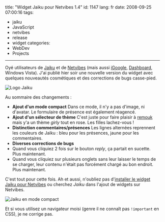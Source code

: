 title: "Widget Jaiku pour Netvibes 1.4"
id: 1147
lang: fr
date: 2008-09-25 07:00:16
tags:
- jaiku
- JavaScript
- netvibes
- release
- widget
categories:
- WebDev
- Projects
---

Oyé utilisateurs de [Jaiku](http://jaiku.com) et de [Netvibes](http://www.netvibes.com) (mais aussi [iGoogle](http://www.igoogle.com), [Dashboard](http://www.apple.com/downloads/dashboard/), Windows Vista). J'ai publié hier soir une nouvelle version du widget avec quelques nouveautés cosmétiques et des corrections de bugs casse-pied.

<!--more-->

![](/images/2008/06/logo-jaiku.png "Logo Jaiku")

Au sommaire des changements :

*   **Ajout d'un mode compact**
Dans ce mode, il n'y a pas d'image, ni d'avatar. Le formulaire de présence est également réagencé.
*   **Ajout d'un sélecteur de thème**
C'est juste pour faire plaisir à [remouk](http://shiii.org/) mais y'a un thème _girly_ tout en rose. Les filles lachez-vous !
*   **Distinction commentaires/présences**
Les lignes alternées reprennent les couleurs de Jaiku : bleu pour les présences, jaune pour les commentaires.
*   **Diverses corrections de bugs**
  *   Quand vous cliquiez 2 fois sur le bouton _reply_, ça partait en sucette. Plus maintenant.
  *   Quand vous cliquiez sur plusieurs onglets sans leur laisser le temps de se charger, leur contenu n'était pas forcément chargé au bon endroit. Plus maintenant.

C'est tout pour cette fois.
Ah et aussi, n'oubliez pas d'[installer le widget Jaiku pour Netvibes](http://eco.netvibes.com/subscribe/241591) ou cherchez _Jaiku_ dans l'ajout de widgets sur Netvibes.

![Jaiku en mode compact](/images/2008/09/netvibes-jaiku-14-compact.png "Jaiku en mode compact")

Et si vous utilisez un navigateur moisi (genre il ne connaît pas `!important` en CSS), je ne corrige pas.
